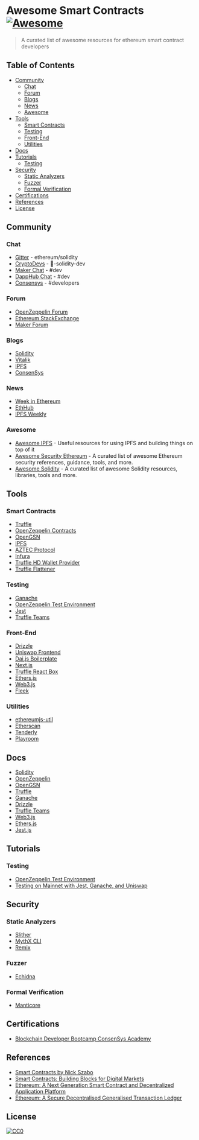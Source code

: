 # Awesome Smart Contracts [![Awesome](https://cdn.rawgit.com/sindresorhus/awesome/d7305f38d29fed78fa85652e3a63e154dd8e8829/media/badge.svg)](https://github.com/sindresorhus/awesome)

> A curated list of awesome resources for ethereum smart contract developers

## Table of Contents

- [Community](#community)
  - [Chat](#chat)
  - [Forum](#forum)
  - [Blogs](#blogs)
  - [News](#news)
  - [Awesome](#awesome)
- [Tools](#tools)
  - [Smart Contracts](#smart-contracts)
  - [Testing](#testing)
  - [Front-End](#front-end)
  - [Utilities](#utilities)
- [Docs](#docs)
- [Tutorials](#tutorials)
  - [Testing](#testing)
- [Security](#security)
  - [Static Analyzers](#static-analyzers)
  - [Fuzzer](#fuzzer)
  - [Formal Verification](#formal-verification)
- [Certifications](#certifications)
- [References](#references)
- [License](#license)

## Community

### Chat
- [Gitter](https://gitter.im/ethereum/solidity/) - ethereum/solidity 
- [CryptoDevs](https://discord.gg/NC9D7x) - :memo:-solidity-dev 
- [Maker Chat](https://chat.makerdao.com) - #dev
- [DappHub Chat](https://dapphub.chat) - #dev
- [Consensys](https://discord.gg/sEyGNY) - #developers

### Forum
- [OpenZeppelin Forum](https://forum.openzeppelin.com/)
- [Ethereum StackExchange](https://ethereum.stackexchange.com/)
- [Maker Forum](https://forum.makerdao.com/)

### Blogs
- [Solidity](https://solidity.ethereum.org/)
- [Vitalik](https://vitalik.ca/)
- [IPFS](https://blog.ipfs.io/)
- [ConsenSys](https://consensys.net/blog/)
### News
- [Week in Ethereum](https://weekinethereumnews.com/)
- [EthHub](https://ethhub.substack.com/)
- [IPFS Weekly](https://ipfs.us4.list-manage.com/subscribe?u=25473244c7d18b897f5a1ff6b&id=cad54b2230)

### Awesome
- [Awesome IPFS](https://github.com/ipfs/awesome-ipfs) - Useful resources for using IPFS and building things on top of it  
- [Awesome Security Ethereum](https://github.com/crytic/awesome-ethereum-security) - A curated list of awesome Ethereum security references, guidance, tools, and more.  
- [Awesome Solidity](https://github.com/bkrem/awesome-solidity) - A curated list of awesome Solidity resources, libraries, tools and more.  

## Tools

### Smart Contracts
- [Truffle](https://www.trufflesuite.com/truffle)
- [OpenZeppelin Contracts](https://openzeppelin.com/contracts/)
- [OpenGSN](https://github.com/opengsn/gsn)
- [IPFS](https://github.com/ipfs/ipfs)
- [AZTEC Protocol](https://github.com/AztecProtocol/AZTEC)
- [Infura](https://infura.io/)
- [Truffle HD Wallet Provider](https://www.npmjs.com/package/@truffle/hdwallet-provider)
- [Truffle Flattener](https://github.com/nomiclabs/truffle-flattener)

### Testing
- [Ganache](https://www.trufflesuite.com/ganache)
- [OpenZeppelin Test Environment](https://github.com/OpenZeppelin/openzeppelin-test-environment)
- [Jest](https://jestjs.io/)
- [Truffle Teams](https://www.trufflesuite.com/teams)

### Front-End
- [Drizzle](https://www.trufflesuite.com/drizzle)
- [Uniswap Frontend](https://github.com/Uniswap/uniswap-frontend)
- [Dai.js Boilerplate](https://github.com/makerdao/nextjs-daijs-dai-ui-example)
- [Next.js](https://github.com/vercel/next.js)
- [Truffle React Box](https://www.trufflesuite.com/boxes/react)
- [Ethers.js](https://github.com/ethers-io/ethers.js/)
- [Web3.js](https://github.com/ethereum/web3.js)
- [Fleek](https://fleek.co/)

### Utilities
- [ethereumjs-util](https://github.com/ethereumjs/ethereumjs-util)
- [Etherscan](https://etherscan.io/)
- [Tenderly](https://tenderly.co/)
- [Playroom](https://github.com/seek-oss/playroom)

## Docs
- [Solidity](https://solidity.readthedocs.io/en/latest/)
- [OpenZeppelin](https://docs.openzeppelin.com/openzeppelin/)
- [OpenGSN](https://docs.opengsn.org/contracts/index.html)
- [Truffle](https://www.trufflesuite.com/docs/truffle/overview)
- [Ganache](https://www.trufflesuite.com/docs/ganache/overview)
- [Drizzle](https://www.trufflesuite.com/docs/drizzle/overview)
- [Truffle Teams](https://www.trufflesuite.com/docs/teams/overview)
- [Web3.js](https://web3js.readthedocs.io/)
- [Ethers.js](https://docs.ethers.io/)
- [Jest.js](https://jestjs.io/docs/en/using-matchers)

## Tutorials

### Testing
- [OpenZeppelin Test Environment](https://docs.openzeppelin.com/test-environment/0.1/getting-started)
- [Testing on Mainnet with Jest, Ganache, and Uniswap](https://studydefi.com/testing-on-mainnet/)


## Security

### Static Analyzers
- [Slither](https://github.com/crytic/slither)
- [MythX CLI](https://docs.mythx.io/tools-integrations/mythx-cli)
- [Remix](https://remix.ethereum.org/)

### Fuzzer
- [Echidna](https://github.com/crytic/echidna)

### Formal Verification
- [Manticore](https://github.com/trailofbits/manticore)

## Certifications
- [Blockchain Developer Bootcamp ConsenSys Academy](https://consensys.net/academy/bootcamp/)

## References
- [Smart Contracts by Nick Szabo](https://drive.google.com/file/d/1fQpwlpWToDyBMyBhZDobS29Szn4xpXeH/view)  
- [Smart Contracts: Building Blocks for Digital Markets](https://www.fon.hum.uva.nl/rob/Courses/InformationInSpeech/CDROM/Literature/LOTwinterschool2006/szabo.best.vwh.net/smart_contracts_2.html)
- [Ethereum: A Next Generation Smart Contract and Decentralized Application Platform](https://ethereum.org/whitepaper/)
- [Ethereum: A Secure Decentralised Generalised Transaction Ledger](https://ethereum.github.io/yellowpaper/paper.pdf)



## License

[![CC0](https://licensebuttons.net/p/zero/1.0/88x31.png)](https://creativecommons.org/publicdomain/zero/1.0/)
